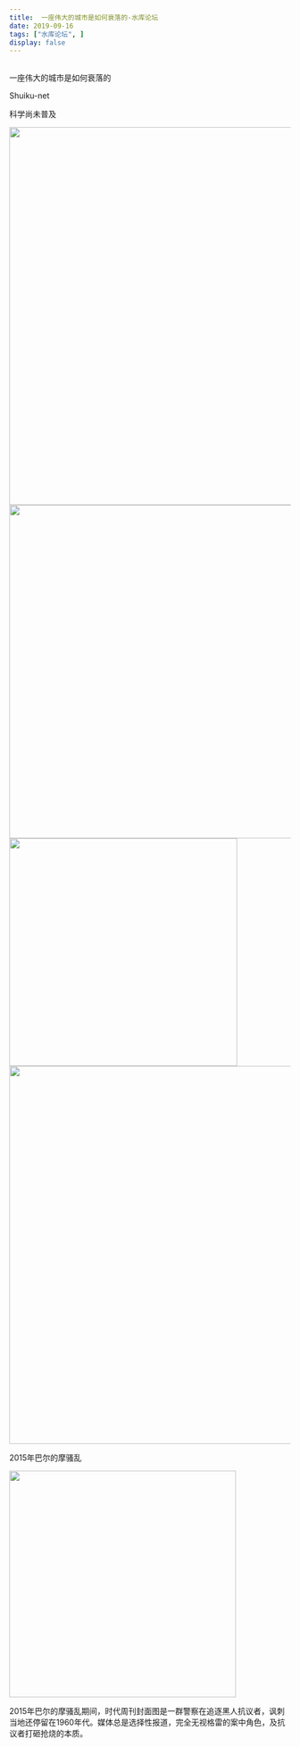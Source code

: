 ```yaml
---
title:  一座伟大的城市是如何衰落的-水库论坛
date: 2019-09-16
tags: ["水库论坛", ]
display: false
---
```



## 



一座伟大的城市是如何衰落的




Shuiku-net




科学尚未普及


<img class="rich_pages " data-ratio="0.6788036410923277" data-s="300,640" data-type="png" data-w="769" src="https://mmbiz.qpic.cn/mmbiz_png/6MT1Xa1S9PiaMX5Sj2zUiasrYgGNudo684ribRYD1yw7Na2Yxiautt1LCxTibSaWJ9AbmoJibXrsHVv9XSFuJ0eJoib8Q/640?wx_fmt=png" style="box-sizing: border-box !important;word-wrap: break-word !important;width: 677px !important;visibility: visible !important;"/>





<img class="rich_pages " data-ratio="0.4221105527638191" data-s="300,640" data-type="png" data-w="597" src="https://mmbiz.qpic.cn/mmbiz_png/6MT1Xa1S9PiaMX5Sj2zUiasrYgGNudo684AclZnoxcLwYMUlT15vhk6Lcm1OvoiblronRQzA77cVVuib7InEZ49asA/640?wx_fmt=png" style="box-sizing: border-box !important;word-wrap: break-word !important;width: 597px !important;visibility: visible !important;"/>













<img data-ratio="0.5098039507865906" data-type="jpeg" data-w="408" class="" src="https://mmbiz.qpic.cn/mmbiz_jpg/6MT1Xa1S9PjYJKxzBORHGq2RQNtlFn6a6j1Bec4xznjd5qpauZiaESrob0s3GgB07JAtusuKHhYOvdclpISZz0w/640?wx_fmt=jpeg" style="box-sizing: border-box !important;word-wrap: break-word !important;width: 408px !important;visibility: visible !important;"/>























<img class="rich_pages " data-ratio="0.6666666666666666" data-s="300,640" data-type="jpeg" data-w="960" src="https://mmbiz.qpic.cn/mmbiz_jpg/6MT1Xa1S9PiaMX5Sj2zUiasrYgGNudo684FJAQImeUDaVChib85lA44lVqwiaY8k01VpIVbhtvO3OaZSzVmjIicPYIg/640?wx_fmt=jpeg" style="box-sizing: border-box !important;word-wrap: break-word !important;width: 677px !important;visibility: visible !important;"/>

2015年巴尔的摩骚乱&nbsp;





<img data-ratio="1.3300492763519287" data-type="jpeg" data-w="406" class="" src="https://mmbiz.qpic.cn/mmbiz_jpg/6MT1Xa1S9PjYJKxzBORHGq2RQNtlFn6apSeOrAjyOSfjzvGs9whm2QiaswB8fcnv39V6zxHZthJx98pbFj66gEA/640?wx_fmt=jpeg" style="box-sizing: border-box !important;word-wrap: break-word !important;width: 406px !important;visibility: visible !important;"/>

2015年巴尔的摩骚乱期间，时代周刊封面图是一群警察在追逐黑人抗议者，讽刺当地还停留在1960年代。媒体总是选择性报道，完全无视格雷的案中角色，及抗议者打砸抢烧的本质。
